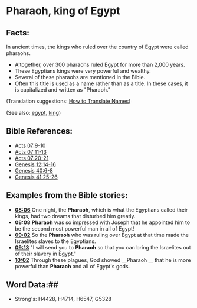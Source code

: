 # Pharaoh, king of Egypt #

## Facts: ##

In ancient times, the kings who ruled over the country of Egypt were called pharaohs.

* Altogether, over 300 pharaohs ruled Egypt for more than 2,000 years.
* These Egyptians kings were very powerful and wealthy.
* Several of these pharaohs are mentioned in the Bible.
* Often this title is used as a name rather than as a title. In these cases, it is capitalized and written as "Pharaoh."

(Translation suggestions: [How to Translate Names](rc://en/ta/man/translate/translate-names))

(See also: [egypt](egypt.md), [king](../other/king.md))

## Bible References: ##

* [Acts 07:9-10](rc://en/tn/help/act/07/09)
* [Acts 07:11-13](rc://en/tn/help/act/07/11)
* [Acts 07:20-21](rc://en/tn/help/act/07/20)
* [Genesis 12:14-16](rc://en/tn/help/gen/12/14)
* [Genesis 40:6-8](rc://en/tn/help/gen/40/06)
* [Genesis 41:25-26](rc://en/tn/help/gen/41/25)

## Examples from the Bible stories: ##

* __[08:06](rc://en/tn/help/obs/08/06)__ One night, the __Pharaoh__, which is what the Egyptians called their kings, had two dreams that disturbed him greatly.
* __[08:08](rc://en/tn/help/obs/08/08)__ __Pharaoh__  was so impressed with Joseph that he appointed him to be the second most powerful man in all of Egypt!
* __[09:02](rc://en/tn/help/obs/09/02)__ So the __Pharaoh__  who was ruling over Egypt at that time made the Israelites slaves to the Egyptians.
* __[09:13](rc://en/tn/help/obs/09/13)__ "I will send you to __Pharaoh__  so that you can bring the Israelites out of their slavery in Egypt."
* __[10:02](rc://en/tn/help/obs/10/02)__ Through these plagues, God showed __Pharaoh __  that he is more powerful than __Pharaoh__  and all of Egypt's gods.

## Word Data:##

* Strong's: H4428, H4714, H6547, G5328
